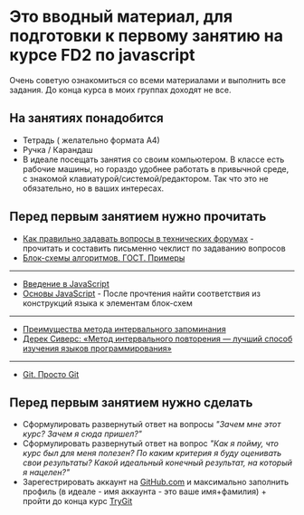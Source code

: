 # Это вводный материал, для подготовки к первому занятию на курсе FD2 по javascript

Очень советую ознакомиться со всеми материалами и выполнить все задания. До конца курса в моих группах доходят не все.

## На занятиях понадобится

 - Тетрадь ( желательно формата А4)
 - Ручка / Карандаш
 - В идеале посещать занятия со своим компьютером. В классе есть рабочие машины, но гораздо удобнее работать в привычной среде, с знакомой клавиатурой/системой/редактором. Так что это не обязательно, но в ваших интересах.


## Перед первым занятием нужно прочитать

 - [Как правильно задавать вопросы в технических форумах](https://www.opennet.ru/docs/RUS/smart_question/) - прочитать и составить письменно чеклист по задаванию вопросов
 - [Блок-схемы алгоритмов. ГОСТ. Примеры](https://pro-prof.com/archives/1462)

---
 - [Введение в JavaScript](https://developer.mozilla.org/ru/docs/Web/JavaScript/Guide/%D0%92%D0%B2%D0%B5%D0%B4%D0%B5%D0%BD%D0%B8%D0%B5_%D0%B2_JavaScript#Scratchpad)
 - [Основы JavaScript](https://developer.mozilla.org/ru/docs/Learn/Getting_started_with_the_web/JavaScript_basics) - После прочтения найти соответствия из конструкций языка к элементам блок-схем

---
 - [Преимущества метода интервального запоминания](https://habrahabr.ru/company/everydaytools/blog/322286/)
 - [Дерек Сиверс: «Метод интервального повторения — лучший способ изучения языков программирования»](https://habrahabr.ru/post/196448/) 
 
 ---
 - [Git. Просто Git](http://zzet.org/git/learning/undev/coursify/2014/02/09/lection-1-git-course-undev.html)


## Перед первым занятием нужно сделать

 - Сформулировать развернутый ответ на вопросы *"Зачем мне этот курс? Зачем я сюда пришел?"*
 - Сформулировать развернутый ответ на вопрос *"Как я пойму, что курс был для меня полезен? По каким критерия я буду оценивать свои результаты? Какой идеальный конечный результат, на который я нацелен?"*
 - Зарегестрировать аккаунт на [GitHub.com](http://github.com) и максимально заполнить профиль (в идеале - имя аккаунта - это ваше имя+фамилия) + пройти до конца курс [TryGit](https://try.github.io/levels/1/challenges/1)
